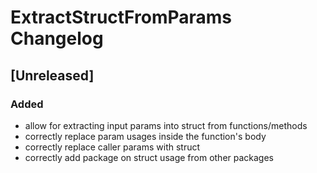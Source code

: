<!-- Keep a Changelog guide -> https://keepachangelog.com -->

# ExtractStructFromParams Changelog

## [Unreleased]
### Added
- allow for extracting input params into struct from functions/methods
- correctly replace param usages inside the function's body
- correctly replace caller params with struct
- correctly add package on struct usage from other packages
